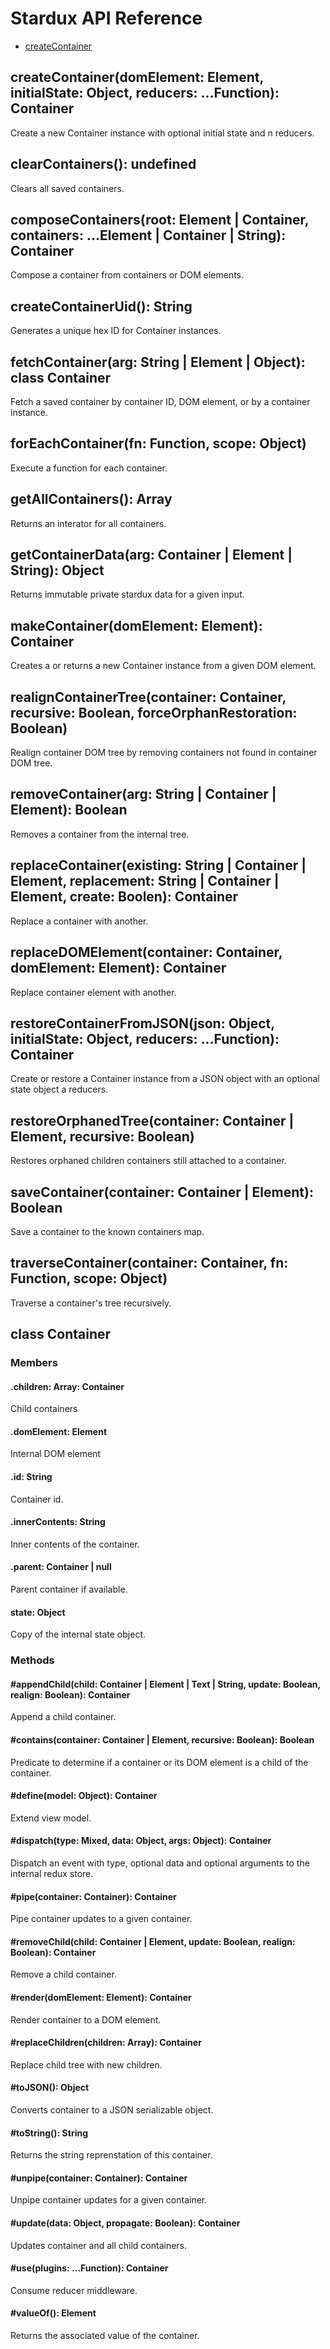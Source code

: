 Stardux API Reference
=====================

* [createContainer](createContainer)

## createContainer(domElement: Element, initialState: Object, reducers: ...Function): Container <a name="createContainer"></a>

Create a new Container instance with optional initial state and n reducers.

## clearContainers(): undefined <a name="clearContainers"></a>

Clears all saved containers.

## composeContainers(root: Element | Container, containers: ...Element | Container | String): Container <a name="composeContainers"></a>

Compose a container from containers or DOM elements.

## createContainerUid(): String <a name="createContainerUid"></a>

Generates a unique hex ID for Container instances.

## fetchContainer(arg: String | Element | Object): class Container <a name="fetchContainer"></a>

Fetch a saved container by container ID, DOM element, or by a container instance.

## forEachContainer(fn: Function, scope: Object) <a name="forEachContainer"></a>

Execute a function for each container.

## getAllContainers(): Array <a name="getAllContainers"></a>

Returns an interator for all containers.

## getContainerData(arg: Container | Element | String): Object <a name="getContainerData"></a>

Returns immutable private stardux data for a given input.

## makeContainer(domElement: Element): Container <a name="makeContainer"></a>

Creates a or returns a new Container instance from a given DOM element.

## realignContainerTree(container: Container, recursive: Boolean, forceOrphanRestoration: Boolean) <a name="realignContainerTree"></a>

Realign container DOM tree by removing containers not found in container DOM tree.

## removeContainer(arg: String | Container | Element): Boolean <a name="removeContainer"></a>

Removes a container from the internal tree.

## replaceContainer(existing: String | Container | Element, replacement: String | Container | Element, create: Boolen): Container <a name="replaceContainer"></a>

Replace a container with another.

## replaceDOMElement(container: Container, domElement: Element): Container <a name="replaceDOMElement"></a>

Replace container element with another.

## restoreContainerFromJSON(json: Object, initialState: Object, reducers: ...Function): Container <a name="restoreContainerFromJSON"></a>

Create or restore a Container instance from a JSON object with an optional state object a reducers.

## restoreOrphanedTree(container: Container | Element, recursive: Boolean) <a name="restoreOrphanedTree"></a>

Restores orphaned children containers still attached to a container.

## saveContainer(container: Container | Element): Boolean <a name="saveContainer"></a>

Save a container to the known containers map.

## traverseContainer(container: Container, fn: Function, scope: Object) <a name="traverseContainer"></a>

Traverse a container's tree recursively.

## class Container <a name="class-container"></a>

###  Members <a name="class-container-members"></a>

#### .children: Array: Container <a name="class-container-children"></a>

Child containers

#### .domElement: Element <a name="class-container-domElement"></a>

Internal DOM element

#### .id: String <a name="class-container-id"></a>

Container id.

#### .innerContents: String <a name="class-container-innerContents"></a>

Inner contents of the container.

#### .parent: Container | null <a name="class-container-parent"></a>

Parent container if available.

#### state: Object <a name="class-container-state"></a>

Copy of the internal state object.

### Methods <a name="class-container-methods"></a>

#### #appendChild(child: Container | Element | Text | String, update: Boolean, realign: Boolean): Container <a name="class-container-appendChild"></a>

Append a child container.

#### #contains(container: Container | Element, recursive: Boolean): Boolean <a name="class-container-contains"></a>

Predicate to determine if a container or its DOM element is a child of the container.

#### #define(model: Object): Container <a name="class-container-define"></a>

Extend view model.

#### #dispatch(type: Mixed, data: Object, args: Object): Container <a name="class-container-dispatch"></a>

Dispatch an event with type, optional data and optional arguments to the internal redux store.

#### #pipe(container: Container): Container <a name="class-container-pipe"></a>

Pipe container updates to a given container.

#### #removeChild(child: Container | Element, update: Boolean, realign: Boolean): Container <a name="class-container-removeChild"></a>

Remove a child container.

#### #render(domElement: Element): Container <a name="class-container-render"></a>

Render container to a DOM element.

#### #replaceChildren(children: Array): Container <a name="class-container-replaceChildren"></a>

Replace child tree with new children.

#### #toJSON(): Object <a name="class-container-toJSON"></a>

Converts container to a JSON serializable object.

#### #toString(): String <a name="class-container-toString"></a>

Returns the string reprenstation of this container.

#### #unpipe(container: Container): Container <a name="class-container-unpipe"></a>

Unpipe container updates for a given container.

#### #update(data: Object, propagate: Boolean): Container <a name="class-container-update"></a>

Updates container and all child containers.

#### #use(plugins: ...Function): Container <a name="class-container-use"></a>

Consume reducer middleware.

#### #valueOf(): Element <a name="class-container-valueOf"></a>

Returns the associated value of the container.
